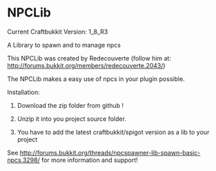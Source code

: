 NPCLib
======

Current Craftbukkit Version: 1_8_R3

A Library to spawn and to manage npcs 

This NPCLib was created by Redecouverte (follow him at: http://forums.bukkit.org/members/redecouverte.2043/)

The NPCLib makes a easy use of npcs in your plugin possible.

Installation:

1. Download the zip folder from github !

2. Unzip it into you project source folder.


3. You have to add the latest craftbukkit/spigot version as a lib to your project

See http://forums.bukkit.org/threads/npcspawner-lib-spawn-basic-npcs.3298/ for more information and support!

